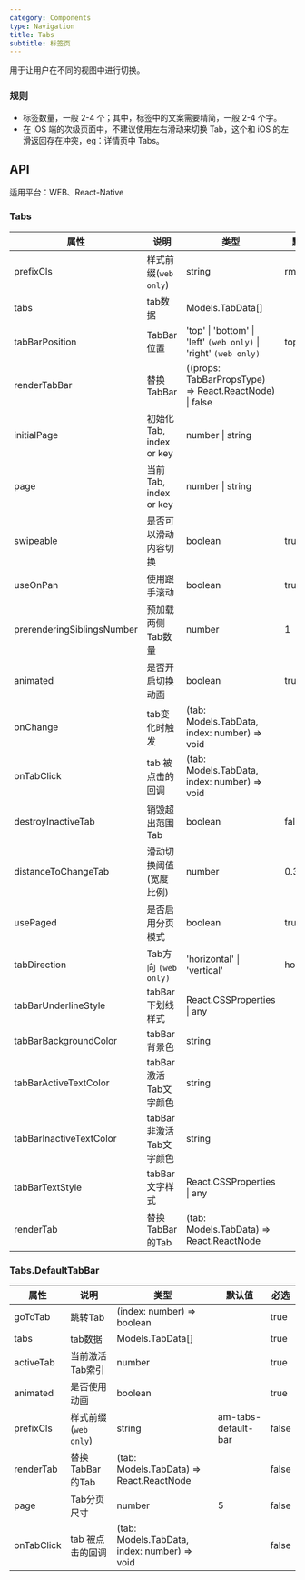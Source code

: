```yaml
---
category: Components
type: Navigation
title: Tabs
subtitle: 标签页
---
```



用于让用户在不同的视图中进行切换。

### 规则
- 标签数量，一般 2-4 个；其中，标签中的文案需要精简，一般 2-4 个字。
- 在 iOS 端的次级页面中，不建议使用左右滑动来切换 Tab，这个和 iOS 的左滑返回存在冲突，eg：详情页中 Tabs。


## API

适用平台：WEB、React-Native

### Tabs

属性 | 说明 | 类型 | 默认值 | 必选
----|-----|------|------|------
prefixCls  | 样式前缀(`web only`) | string |  rmc-tabs | false
tabs | tab数据 | Models.TabData[] |  | true
tabBarPosition  | TabBar位置 | 'top' \| 'bottom' \| 'left' `(web only)` \| 'right' `(web only)` |  top | false
renderTabBar  | 替换TabBar | ((props: TabBarPropsType) => React.ReactNode) \| false |  | false
initialPage  | 初始化Tab, index or key | number \| string |  | false
page  | 当前Tab, index or key | number \| string |  | false
swipeable  | 是否可以滑动内容切换 | boolean |  true | false
useOnPan  | 使用跟手滚动 | boolean |  true | false
prerenderingSiblingsNumber  | 预加载两侧Tab数量 | number |  1 | false
animated  | 是否开启切换动画 | boolean |  true | false
onChange  | tab变化时触发 | (tab: Models.TabData, index: number) => void |  | false
onTabClick  | tab 被点击的回调 | (tab: Models.TabData, index: number) => void |  | false
destroyInactiveTab | 销毁超出范围Tab | boolean |  false | false
distanceToChangeTab | 滑动切换阈值(宽度比例) | number |  0.3 | false
usePaged | 是否启用分页模式 | boolean |  true | false
tabDirection | Tab方向 `(web only)` | 'horizontal' \| 'vertical' |  horizontal | false
tabBarUnderlineStyle  | tabBar下划线样式 | React.CSSProperties \| any |  | false
tabBarBackgroundColor  | tabBar背景色 | string |  | false
tabBarActiveTextColor  | tabBar激活Tab文字颜色 | string |  | false
tabBarInactiveTextColor  | tabBar非激活Tab文字颜色 | string |  | false
tabBarTextStyle  | tabBar文字样式 | React.CSSProperties \| any |  | false
renderTab | 替换TabBar的Tab | (tab: Models.TabData) => React.ReactNode | | false

### Tabs.DefaultTabBar

属性 | 说明 | 类型 | 默认值 | 必选
----|-----|------|------|------
goToTab | 跳转Tab | (index: number) => boolean | | true
tabs|tab数据 | Models.TabData[] | | true
activeTab | 当前激活Tab索引 | number | | true
animated | 是否使用动画 | boolean | | true
prefixCls | 样式前缀 (`web only`) | string | am-tabs-default-bar|false
renderTab | 替换TabBar的Tab | (tab: Models.TabData) => React.ReactNode | | false
page | Tab分页尺寸 | number | 5 | false
onTabClick  | tab 被点击的回调 | (tab: Models.TabData, index: number) => void |  | false
